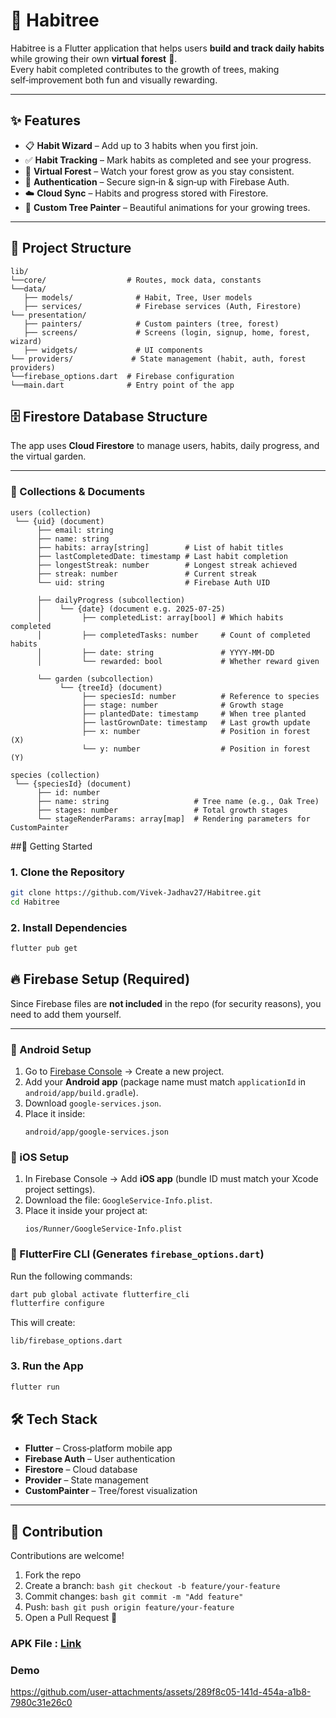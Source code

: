 # 🌱 Habitree  

Habitree is a Flutter application that helps users **build and track daily habits** while growing their own **virtual forest** 🌳.  
Every habit completed contributes to the growth of trees, making self‑improvement both fun and visually rewarding.  

---

## ✨ Features
- 📋 **Habit Wizard** – Add up to 3 habits when you first join.  
- ✅ **Habit Tracking** – Mark habits as completed and see your progress.  
- 🌳 **Virtual Forest** – Watch your forest grow as you stay consistent.  
- 🔑 **Authentication** – Secure sign‑in & sign‑up with Firebase Auth.  
- ☁️ **Cloud Sync** – Habits and progress stored with Firestore.  
- 🎨 **Custom Tree Painter** – Beautiful animations for your growing trees.  

---

## 📂 Project Structure
```plaintext
lib/
└──core/                  # Routes, mock data, constants
└──data/
   ├── models/              # Habit, Tree, User models
   ├── services/            # Firebase services (Auth, Firestore)
└── presentation/
   ├── painters/            # Custom painters (tree, forest)
   ├── screens/             # Screens (login, signup, home, forest, wizard)
   ├── widgets/             # UI components
└── providers/             # State management (habit, auth, forest providers)
└──firebase_options.dart  # Firebase configuration
└──main.dart              # Entry point of the app

```

## 🗄️ Firestore Database Structure

The app uses **Cloud Firestore** to manage users, habits, daily progress, and the virtual garden.  

---

### 📌 Collections & Documents

```plaintext
users (collection)
 └── {uid} (document)
      ├── email: string
      ├── name: string
      ├── habits: array[string]        # List of habit titles
      ├── lastCompletedDate: timestamp # Last habit completion
      ├── longestStreak: number        # Longest streak achieved
      ├── streak: number               # Current streak
      └── uid: string                  # Firebase Auth UID

      ├── dailyProgress (subcollection)
      │    └── {date} (document e.g. 2025-07-25)
      │         ├── completedList: array[bool] # Which habits completed
      │         ├── completedTasks: number     # Count of completed habits
      │         ├── date: string               # YYYY-MM-DD
      │         └── rewarded: bool             # Whether reward given

      └── garden (subcollection)
           └── {treeId} (document)
                ├── speciesId: number          # Reference to species
                ├── stage: number              # Growth stage
                ├── plantedDate: timestamp     # When tree planted
                ├── lastGrownDate: timestamp   # Last growth update
                ├── x: number                  # Position in forest (X)
                └── y: number                  # Position in forest (Y)
```

```plaintext
species (collection)
 └── {speciesId} (document)
      ├── id: number
      ├── name: string                   # Tree name (e.g., Oak Tree)
      ├── stages: number                 # Total growth stages
      └── stageRenderParams: array[map]  # Rendering parameters for CustomPainter
```

##🚀 Getting Started

### 1. Clone the Repository
```bash
git clone https://github.com/Vivek-Jadhav27/Habitree.git
cd Habitree
```
### 2. Install Dependencies
```bash
flutter pub get
```

## 🔥 Firebase Setup (Required)

Since Firebase files are **not included** in the repo (for security reasons), you need to add them yourself.

---

### 🔹 Android Setup
1. Go to [Firebase Console](https://console.firebase.google.com/) → Create a new project.  
2. Add your **Android app** (package name must match `applicationId` in `android/app/build.gradle`).  
3. Download `google-services.json`.  
4. Place it inside:  
   ```plaintext
   android/app/google-services.json
   ```

### 🔹 iOS Setup
1. In Firebase Console → Add **iOS app** (bundle ID must match your Xcode project settings).  
2. Download the file: `GoogleService-Info.plist`.  
3. Place it inside your project at:  
   ```plaintext
   ios/Runner/GoogleService-Info.plist

### 🔹 FlutterFire CLI (Generates `firebase_options.dart`)

Run the following commands:  
```bash
dart pub global activate flutterfire_cli
flutterfire configure
```

This will create:

```plaintext
lib/firebase_options.dart
```

### 3. Run the App
```bash
flutter run
```
## 🛠️ Tech Stack

- **Flutter** – Cross‑platform mobile app  
- **Firebase Auth** – User authentication  
- **Firestore** – Cloud database  
- **Provider** – State management  
- **CustomPainter** – Tree/forest visualization  

---

## 🤝 Contribution

Contributions are welcome!

1. Fork the repo
2. Create a branch: ```bash git checkout -b feature/your-feature ```
3. Commit changes: ```bash git commit -m "Add feature" ```
4. Push: ```bash git push origin feature/your-feature ```
5. Open a Pull Request 🚀

### APK File : [Link](https://drive.google.com/file/d/1ADGFYB1P68TZ8m3qBPnYNLHimcyK_zCw/view?usp=sharing)

### Demo


https://github.com/user-attachments/assets/289f8c05-141d-454a-a1b8-7980c31e26c0


